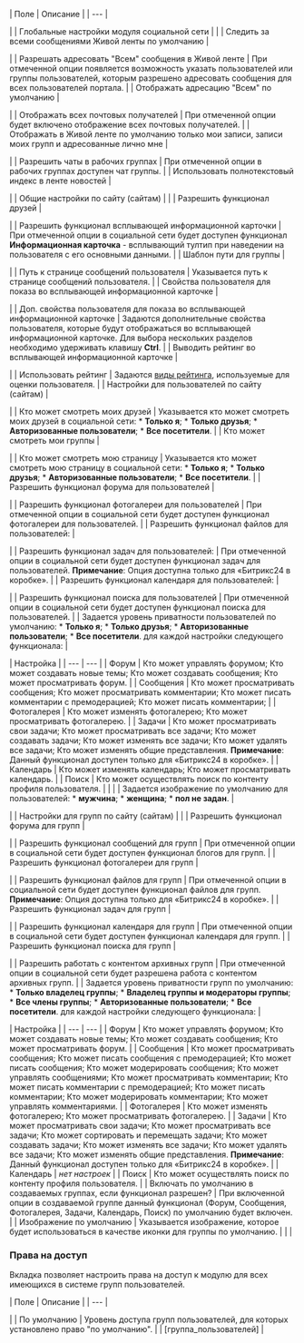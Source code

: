 | Поле | Описание |
| --- |

|
| Глобальные настройки модуля социальной сети | |
| Следить за всеми сообщениями Живой ленты по умолчанию |

|
| Разрешать адресовать "Всем" сообщения в Живой ленте | При отмеченной опции появляется возможность указать пользователей или группы пользователей, которым разрешено адресовать сообщения для всех пользователей портала. |
| Отображать адресацию "Всем" по умолчанию |

|
| Отображать всех почтовых получателей | При отмеченной опции будет включено отображение всех почтовых получателей. |
| Отображать в Живой ленте по умолчанию только мои записи, записи моих групп и адресованные лично мне |

|
| Разрешить чаты в рабочих группах | При отмеченной опции в рабочих группах доступен чат группы. |
| Использовать полнотекстовый индекс в ленте новостей |

|
| Общие настройки по сайту (сайтам) | |
| Разрешить функционал друзей |

|
| Разрешить функционал всплывающей информационной карточки | При отмеченной опции в социальной сети будет доступен функционал **Информационная карточка** - всплывающий тултип при наведении на пользователя с его основными данными. |
| Шаблон пути для группы |

|
| Путь к странице сообщений пользователя | Указывается путь к странице сообщений пользователя. |
| Свойства пользователя для показа во всплывающей информационной карточке |

|
| Доп. свойства пользователя для показа во всплывающей информационной карточке | Задаются дополнительные свойства пользователя, которые будут отображаться во всплывающей информационной карточке.   Для выбора нескольких разделов необходимо удерживать клавишу **Ctrl**. |
| Выводить рейтинг во всплывающей информационной карточке |

|
| Использовать рейтинг | Задаются [виды рейтинга](/user_help/service/rating/rating_settings.php), используемые для оценки пользователя. |
| Настройки для пользователей по сайту (сайтам) |

|
| Кто может смотреть моих друзей | Указывается кто может смотреть моих друзей в социальной сети:  * **Только я**; * **Только друзья**; * **Авторизованные пользователи**; * **Все посетители**. |
| Кто может смотреть мои группы |

|
| Кто может смотреть мою страницу | Указывается кто может смотреть мою страницу в социальной сети:  * **Только я**; * **Только друзья**; * **Авторизованные пользователи**; * **Все посетители**. |
| Разрешить функционал форума для пользователей |

|
| Разрешить функционал фотогалереи для пользователей | При отмеченной опции в социальной сети будет доступен функционал фотогалереи для пользователей. |
| Разрешить функционал файлов для пользователей: |

|
| Разрешить функционал задач для пользователей: | При отмеченной опции в социальной сети будет доступен функционал задач для пользователей. **Примечание**: Опция доступна только для «Битрикс24 в коробке». |
| Разрешить функционал календаря для пользователей: |

|
| Разрешить функционал поиска для пользователей | При отмеченной опции в социальной сети будет доступен функционал поиска для пользователей. |
| Задается уровень приватности пользователей по умолчанию:  * **Только я**; * **Только друзья**; * **Авторизованные пользователи**; * **Все посетители**.  для каждой настройки следующего функционала:  |

| Настройка | | --- | --- | | Форум | Кто может управлять форумом;  Кто может создавать новые темы;  Кто может создавать сообщения;  Кто может просматривать форум. | | Сообщения | Кто может просматривать сообщения;  Кто может просматривать комментарии;  Кто может писать комментарии с премодерацией;  Кто может писать комментарии; | | Фотогалерея | Кто может изменять фотогалерею;  Кто может просматривать фотогалерею. | | Задачи | Кто может просматривать свои задачи;  Кто может просматривать все задачи;  Кто может создавать задачи;  Кто может изменять все задачи;  Кто может удалять все задачи;  Кто может изменять общие представления.  **Примечание**: Данный функционал доступен только для «Битрикс24 в коробке». | | Календарь | Кто может изменять календарь;  Кто может просматривать календарь. | | Поиск | Кто может осуществлять поиск по контенту профиля пользователя. | | |
| Задается изображение по умолчанию для пользователей:  * **мужчина**; * **женщина**; * **пол не задан**. |

|
| Настройки для групп по сайту (сайтам) | |
| Разрешить функционал форума для групп |

|
| Разрешить функционал сообщений для групп | При отмеченной опции в социальной сети будет доступен функционал блогов для групп. |
| Разрешить функционал фотогалереи для групп |

|
| Разрешить функционал файлов для групп | При отмеченной опции в социальной сети будет доступен функционал файлов для групп. **Примечание**: Опция доступна только для «Битрикс24 в коробке». |
| Разрешить функционал задач для групп |

|
| Разрешить функционал календаря для групп | При отмеченной опции в социальной сети будет доступен функционал календаря для групп. |
| Разрешить функционал поиска для групп |

|
| Разрешить работать с контентом архивных групп | При отмеченной опции в социальной сети будет разрешена работа с контентом архивных групп. |
| Задается уровень приватности групп по умолчанию:  * **Только владелец группы**; * **Владелец группы и модераторы группы**; * **Все члены группы**; * **Авторизованные пользователи**; * **Все посетители**.  для каждой настройки следующего функционала:  |

| Настройка | | --- | --- | | Форум | Кто может управлять форумом;  Кто может создавать новые темы;  Кто может создавать сообщения;  Кто может просматривать форум. | | Сообщения | Кто может просматривать сообщения;  Кто может писать сообщения с премодерацией;  Кто может писать сообщения;  Кто может модерировать сообщения;  Кто может управлять сообщениями;  Кто может просматривать комментарии;  Кто может писать комментарии с премодерацией;  Кто может писать комментарии;  Кто может модерировать комментарии;  Кто может управлять комментариями. | | Фотогалерея | Кто может изменять фотогалерею;  Кто может просматривать фотогалерею. | | Задачи | Кто может просматривать свои задачи;  Кто может просматривать все задачи;  Кто может сортировать и перемещать задачи;  Кто может создавать задачи;  Кто может изменять все задачи;  Кто может удалять все задачи;  Кто может изменять общие представления.  **Примечание**: Данный функционал доступен только для «Битрикс24 в коробке». | | Календарь | *нет настроек* | | Поиск | Кто может осуществлять поиск по контенту профиля пользователя. |  | Включать по умолчанию в создаваемых группах, если функционал разрешен? | При включенной опции в создаваемой группе данный функционал (Форум, Сообщения, Фотогалерея, Задачи, Календарь, Поиск) по умолчанию будет включен. | | Изображение по умолчанию | Указывается изображение, которое будет использоваться в качестве иконки для группы по умолчанию. | | |

### Права на доступ

Вкладка позволяет настроить права на доступ к модулю для всех имеющихся в системе групп пользователей.

| Поле | Описание |
| --- |

|
| По умолчанию | Уровень доступа групп пользователей, для которых установлено право "по умолчанию". |
| [группа\_пользователей] |